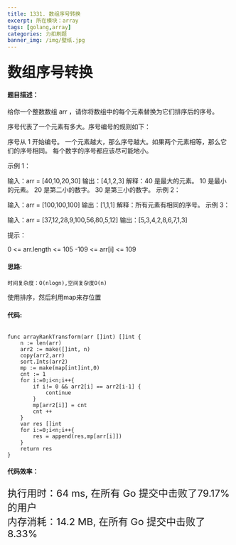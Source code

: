 ```yaml
---
title: 1331. 数组序号转换
excerpt: 所在模块：array
tags: [golang,array]
categories: 力扣刷题
banner_img: /img/壁纸.jpg
---
```


### <font size=6px>数组序号转换</font>

#### 题目描述：

给你一个整数数组 arr ，请你将数组中的每个元素替换为它们排序后的序号。

序号代表了一个元素有多大。序号编号的规则如下：

序号从 1 开始编号。
一个元素越大，那么序号越大。如果两个元素相等，那么它们的序号相同。
每个数字的序号都应该尽可能地小。


示例 1：

输入：arr = [40,10,20,30]
输出：[4,1,2,3]
解释：40 是最大的元素。 10 是最小的元素。 20 是第二小的数字。 30 是第三小的数字。
示例 2：

输入：arr = [100,100,100]
输出：[1,1,1]
解释：所有元素有相同的序号。
示例 3：

输入：arr = [37,12,28,9,100,56,80,5,12]
输出：[5,3,4,2,8,6,7,1,3]


提示：

0 <= arr.length <= 105
-109 <= arr[i] <= 109

#### 思路:

```
时间复杂度：O(nlogn),空间复杂度O(n)
```

使用排序，然后利用map来存位置

#### 代码:

```golang

func arrayRankTransform(arr []int) []int {
    n := len(arr)
    arr2 := make([]int, n)
    copy(arr2,arr)
    sort.Ints(arr2)
    mp := make(map[int]int,0)
    cnt := 1
    for i:=0;i<n;i++{
        if i!= 0 && arr2[i] == arr2[i-1] {
            continue
        }
        mp[arr2[i]] = cnt
        cnt ++
    }
    var res []int
    for i:=0;i<n;i++{
        res = append(res,mp[arr[i]])
    }
    return res
}
```

#### 代码效率：

<p class="note note-primary"; style="font-size:22px">
   执行用时：64 ms, 在所有 Go 提交中击败了79.17%的用户<br>
   内存消耗：14.2 MB, 在所有 Go 提交中击败了8.33%
</p>



